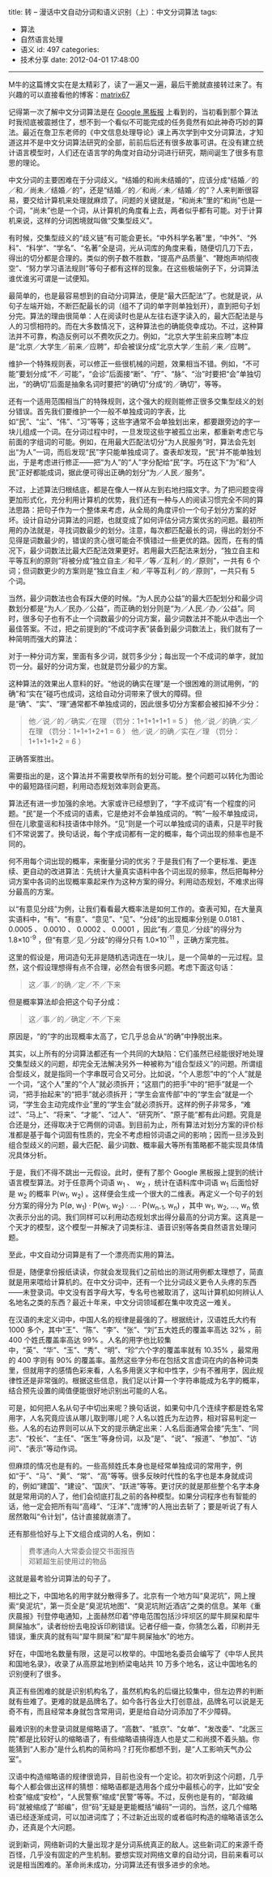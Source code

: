 title: 转 – 漫话中文自动分词和语义识别（上）：中文分词算法
tags:
  - 算法
  - 自然语言处理
  - 语义
id: 497
categories:
  - 技术分享
date: 2012-04-01 17:48:00
---

M牛的这篇博文实在是太精彩了，读了一遍又一遍，最后干脆就直接转过来了。有兴趣的可以直接看他的博客：[matrix67](http://www.matrix67.com/blog/archives/4212)

<!--more-->

记得第一次了解中文分词算法是在 [Google 黑板报](http://www.google.com.hk/ggblog/googlechinablog/2006/04/blog-post_7327.html) 上看到的，当初看到那个算法时我彻底被震撼住了，想不到一个看似不可能完成的任务竟然有如此神奇巧妙的算法。最近在詹卫东老师的《中文信息处理导论》课上再次学到中文分词算法，才知道这并不是中文分词算法研究的全部，前前后后还有很多故事可讲。在没有建立统计语言模型时，人们还在语言学的角度对自动分词进行研究，期间诞生了很多有意思的理论。

中文分词的主要困难在于分词歧义。“结婚的和尚未结婚的”，应该分成“结婚／的／和／尚未／结婚／的”，还是“结婚／的／和尚／未／结婚／的”？人来判断很容易，要交给计算机来处理就麻烦了。问题的关键就是，“和尚未”里的“和尚”也是一个词，“尚未”也是一个词，从计算机的角度看上去，两者似乎都有可能。对于计算机来说，这样的分词困境就叫做“交集型歧义”。

有时候，交集型歧义的“歧义链”有可能会更长。“中外科学名著”里，“中外”、“外科”、“科学”、“学名”、“名著”全是词，光从词库的角度来看，随便切几刀下去，得出的切分都是合理的。类似的例子数不胜数，“提高产品质量”、“鞭炮声响彻夜空”、“努力学习语法规则”等句子都有这样的现象。在这些极端例子下，分词算法谁优谁劣可谓是一试便知。

最简单的，也是最容易想到的自动分词算法，便是“最大匹配法”了。也就是说，从句子左端开始，不断匹配最长的词（组不了词的单字则单独划开），直到把句子划分完。算法的理由很简单：人在阅读时也是从左往右逐字读入的，最大匹配法是与人的习惯相符的。而在大多数情况下，这种算法也的确能侥幸成功。不过，这种算法并不可靠，构造反例可以不费吹灰之力。例如，“北京大学生前来应聘”本应是“北京／大学生／前来／应聘”，却会被误分成“北京大学／生前／来／应聘”。

维护一个特殊规则表，可以修正一些很机械的问题，效果相当不错。例如，“不可能”要划分成“不／可能”，“会诊”后面接“断”、“疗”、“脉”、“治”时要把“会”单独切出，“的确切”后面是抽象名词时要把“的确切”分成“的／确切”，等等。

还有一个适用范围相当广的特殊规则，这个强大的规则能修正很多交集型歧义的划分错误。首先我们要维护一个一般不单独成词的字表，比如“民”、“尘”、“伟”、“习”等等；这些字通常不会单独划出来，都要跟旁边的字一块儿组成一个词。在分词过程中时，一旦发现这些字被孤立出来，都重新考虑它与前面的字组词的可能。例如，在用最大匹配法切分“为人民服务”时，算法会先划出“为人”一词，而后发现“民”字只能单独成词了。查表却发现，“民”并不能单独划出，于是考虑进行修正——把“为人”的“人”字分配给“民”字。巧在这下“为”和“人民”正好都能成词，据此便可得出正确的划分“为／人民／服务”。

不过，上述算法归根结底，都是在像人一样从左到右地扫描文字。为了把问题变得更加形式化，充分利用计算机的优势，我们还有一种与人的阅读习惯完全不同的算法思路：把句子作为一个整体来考虑，从全局的角度评价一个句子划分方案的好坏。设计自动分词算法的问题，也就变成了如何评估分词方案优劣的问题。最初所用的办法就是，寻找词数最少的划分。注意，每次都匹配最长的词，得出的划分不见得是词数最少的，错误的贪心很可能会不慎错过一些更优的路。因而，在有的情况下，最少词数法比最大匹配法效果更好。若用最大匹配法来划分，“独立自主和平等互利的原则”将被分成“独立自主／和平／等／互利／的／原则”，一共有 6 个词；但词数更少的方案则是“独立自主／和／平等互利／的／原则”，一共只有 5 个词。

当然，最少词数法也会有踩大便的时候。“为人民办公益”的最大匹配划分和最少词数划分都是“为人／民办／公益”，而正确的划分则是“为／人民／办／公益”。同时，很多句子也有不止一个词数最少的分词方案，最少词数法并不能从中选出一个最佳答案。不过，把之前提到的“不成词字表”装备到最少词数法上，我们就有了一种简明而强大的算法：

对于一种分词方案，里面有多少词，就罚多少分；每出现一个不成词的单字，就加罚一分。最好的分词方案，也就是罚分最少的方案。

这种算法的效果出人意料的好。“他说的确实在理”是一个很困难的测试用例，“的确”和“实在”碰巧也成词，这给自动分词带来了很大的障碍。但是“确”、“实”、“理”通常都不单独成词的，因此很多切分方案都会被扣掉不少分：

> 他／说／的／确实／在理 （罚分：1+1+1+1+1 = 5 ）
> 他／说／的确／实／在理 （罚分：1+1+1+2+1 = 6 ）
> 他／说／的确／实在／理 （罚分：1+1+1+1+2 = 6 ）

正确答案胜出。

需要指出的是，这个算法并不需要枚举所有的划分可能。整个问题可以转化为图论中的最短路径问题，利用动态规划效率则会更高。

算法还有进一步加强的余地。大家或许已经想到了，“字不成词”有一个程度的问题。“民”是一个不成词的语素，它是绝对不会单独成词的。“鸭”一般不单独成词，但在儿歌童谣和科技语体中除外。“见”则是一个可以单独成词的语素，只是平时我们不常说罢了。换句话说，每个字成词都有一定的概率，每个词出现的频率也是不同的。

何不用每个词出现的概率，来衡量分词的优劣？于是我们有了一个更标准、更连续、更自动的改进算法：先统计大量真实语料中各个词出现的频率，然后把每种分词方案中各词的出现概率乘起来作为这种方案的得分。利用动态规划，不难求出得分最高的方案。

以“有意见分歧”为例，让我们看看最大概率法是如何工作的。查表可知，在大量真实语料中，“有”、“有意”、“意见”、“见”、“分歧”的出现概率分别是 0.0181 、 0.0005 、 0.0010 、 0.0002 、 0.0001 ，因此“有／意见／分歧”的得分为 1.8×10<sup>-9</sup> ，但“有意／见／分歧”的得分只有 1.0×10<sup>-11</sup> ，正确方案完胜。

这里的假设是，用词造句无非是随机选词连在一块儿，是一个简单的一元过程。显然，这个假设理想得有点不合理，必然会有很多问题。考虑下面这句话：

> 这／事／的确／定／不／下来  

但是概率算法却会把这个句子分成：

> 这／事／的／确定／不／下来  

原因是，“的”字的出现概率太高了，它几乎总会从“的确”中挣脱出来。

其实，以上所有的分词算法都还有一个共同的大缺陷：它们虽然已经能很好地处理交集型歧义的问题，却完全无法解决另外一种被称为“组合型歧义”的问题。所谓组合型歧义，就是指同一个字串既可合又可分。比如说，“个人恩怨”中的“个人”就是一个词，“这个人”里的“个人”就必须拆开；“这扇门的把手”中的“把手”就是一个词，“把手抬起来”的“把手”就必须拆开；“学生会宣传部”中的“学生会”就是一个词，“学生会主动完成作业”里的“学生会”就必须拆开。这样的例子非常多，“难过”、“马上”、“将来”、“才能”、“过人”、“研究所”、“原子能”都有此问题。究竟是合还是分，还得取决于它两侧的词语。到目前为止，所有算法对划分方案的评价标准都是基于每个词固有性质的，完全不考虑相邻词语之间的影响；因而一旦涉及到组合型歧义的问题，最大匹配、最少词数、概率最大等所有策略都不能实现具体情况具体分析。

于是，我们不得不跳出一元假设。此时，便有了那个 Google 黑板报上提到的统计语言模型算法。对于任意两个词语 w<sub>1</sub> 、 w<sub>2</sub> ，统计在语料库中词语 w<sub>1</sub> 后面恰好是 w<sub>2</sub> 的概率 P(w<sub>1</sub>, w<sub>2</sub>) 。这样便会生成一个很大的二维表。再定义一个句子的划分方案的得分为 P(∅, w<sub>1</sub>) · P(w<sub>1</sub>, w<sub>2</sub>) · … · P(w<sub>n-1</sub>, w<sub>n</sub>) ，其中 w<sub>1</sub>, w<sub>2</sub>, …, w<sub>n</sub> 依次表示分出的词。我们同样可以利用动态规划求出得分最高的分词方案。这真是一个天才的模型，这个模型一并解决了词类标注、语音识别等各类自然语言处理问题。

至此，中文自动分词算是有了一个漂亮而实用的算法。

但是，随便拿份报纸读读，你就会发现我们之前给出的测试用例都太理想了，简直就是用来喂给计算机的。在中文分词中，还有一个比分词歧义更令人头疼的东西——未登录词。中文没有首字母大写，专名号也被取消了，这叫计算机如何辨认人名地名之类的东西？最近十年来，中文分词领域都在集中攻克这一难关。

在汉语的未定义词中，中国人名的规律是最强的了。根据统计，汉语姓氏大约有 1000 多个，其中“王”、“陈”、“李”、“张”、“刘”五大姓氏的覆盖率高达 32% ，前 400 个姓氏覆盖率高达 99% 。人名的用字也比较集中，“英”、“华”、“玉”、“秀”、“明”、“珍”六个字的覆盖率就有 10.35% ，最常用的 400 字则有 90% 的覆盖率。虽然这些字分布在包括文言虚词在内的各种词类里，但就用字的感情色彩来看，人名多用褒义字和中性字，少有不雅用字，因此规律性还是非常强的。根据这些信息，我们足以计算一个字符串能成为名字的概率，结合预先设置的阈值便能很好地识别出可能的人名。

可是，如何把人名从句子中切出来呢？换句话说，如果句中几个连续字都是姓名常用字，人名究竟应该从哪儿取到哪儿呢？人名以姓氏为左边界，相对容易判定一些。人名的右边界则可以从下文的提示确定出来：人名后面通常会接“先生”、“同志”、“校长”、“主任”、“医生”等身份词，以及“是”、“说”、“报道”、“参加”、“访问”、“表示”等动作词。

但麻烦的情况也是有的。一些高频姓氏本身也是经常单独成词的常用字，例如“于”、“马”、“黄”、“常”、“高”等等。很多反映时代性的名字也是本身就成词的，例如“建国”、“建设”、“国庆”、“跃进”等等。更讨厌的就是那些整个名字本身就是常用词的人了，他们会彻底打乱之前的各种模型。如果分词程序也有智能的话，他一定会把所有叫“高峰”、“汪洋”、”庞博“的人拖出去斩了；要是听说了有人居然敢叫“令计划”，估计直接就崩溃了。

还有那些恰好与上下文组合成词的人名，例如：

> 费孝通向人大常委会提交书面报告     
> 邓颖超生前使用过的物品  

这就是最考验分词算法的句子了。

相比之下，中国地名的用字就分散得多了。北京有一个地方叫“臭泥坑”，网上搜索“臭泥坑”，第一页全是“臭泥坑地图”、“臭泥坑附近酒店”之类的信息。某年《重庆晨报》刊登停电通知，上面赫然印着“停电范围包括沙坪坝区的犀牛屙屎和犀牛屙屎抽水”，读者纷纷去电投诉印刷错误。记者仔细一查，你猜怎么着，印刷并无错误，重庆真的就有叫“犀牛屙屎”和“犀牛屙屎抽水”的地方。

好在，中国地名数量有限，这是可以枚举的。中国地名委员会编写了《中华人民共和国地名录》，收录了从高原盆地到桥梁电站共 10 万多个地名，这让中国地名的识别便利了很多。

真正有些困难的就是识别机构名了，虽然机构名的后缀比较集中，但左边界的判断就有些难了。更难的就是品牌名了。如今各行各业大打创意战，品牌名可以说是无奇不有，而且经常本身就包含常用词，更是给自动分词添加了不少障碍。

最难识别的未登录词就是缩略语了。“高数”、“抵京”、“女单”、“发改委”、“北医三院”都是比较好认的缩略语了，有些缩略语搞得连人也是丈二和尚摸不着头脑。你能猜到“人影办”是什么机构的简称吗？打死你都想不到，是“人工影响天气办公室”。

汉语中构造缩略语的规律很诡异，目前也没有一个定论。初次听到这个问题，几乎每个人都会做出这样的猜想：缩略语都是选用各个成分中最核心的字，比如“安全检查”缩成“安检”，“人民警察”缩成“民警”等等。不过，反例也是有的，“邮政编码”就被缩成了“邮编”，但“码”无疑是更能概括“编码”一词的。当然，这几个缩略语已经逐渐成词，可以加进词库了；不过新近出现的或者临时构造的缩略语该怎么办，还真是个大问题。

说到新词，网络新词的大量出现才是分词系统真正的敌人。这些新词汇的来源千奇百怪，几乎没有固定的产生机制。要想实现对网络文章的自动分词，目前来看可以说是相当困难的。革命尚未成功，分词算法还有很多进步的余地。
